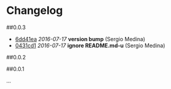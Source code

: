 # Changelog

##0.0.3

- [6dd41ea](https://github.com/barcoo/redis_rds/commit/6dd41ea) *2016-07-17* __version bump__ (Sergio Medina)
- [0431cd1](https://github.com/barcoo/redis_rds/commit/0431cd1) *2016-07-17* __ignore README.md-u__ (Sergio Medina)

##0.0.2



##0.0.1

...
